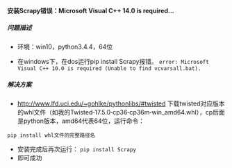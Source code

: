 #### 安装Scrapy错误：Microsoft Visual C++ 14.0 is required...

##### 问题描述

- 环境：win10，python3.4.4，64位

- 在windows下，在dos运行pip install Scrapy报错。
`
 error: Microsoft Visual C++ 10.0 is required (Unable to find vcvarsall.bat).
`

##### 解决方案

- http://www.lfd.uci.edu/~gohlke/pythonlibs/#twisted 下载twisted对应版本的whl文件（如我的Twisted‑17.5.0‑cp36‑cp36m‑win_amd64.whl），cp后面是python版本，amd64代表64位，运行命令：

`
pip install whl文件的完整路径名
`

- 安装完成后再次运行：
`
pip install Scrapy
`
- 即可成功
